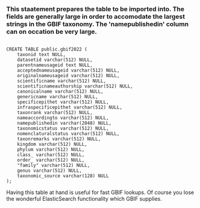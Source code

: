 ### This staatement prepares the table to be imported into. The fields are generally large in order to accomodate the largest strings in the GBIF taxonomy. The 'namepublishedin' column can on occation be very large.

```

CREATE TABLE public.gbif2022 (
	taxonid text NULL,
	datasetid varchar(512) NULL,
	parentnameusageid text NULL,
	acceptednameusageid varchar(512) NULL,
	originalnameusageid varchar(512) NULL,
	scientificname varchar(512) NULL,
	scientificnameauthorship varchar(512) NULL,
	canonicalname varchar(512) NULL,
	genericname varchar(512) NULL,
	specificepithet varchar(512) NULL,
	infraspecificepithet varchar(512) NULL,
	taxonrank varchar(512) NULL,
	nameaccordingto varchar(512) NULL,
	namepublishedin varchar(2048) NULL,
	taxonomicstatus varchar(512) NULL,
	nomenclaturalstatus varchar(512) NULL,
	taxonremarks varchar(512) NULL,
	kingdom varchar(512) NULL,
	phylum varchar(512) NULL,
	class_ varchar(512) NULL,
	order_ varchar(512) NULL,
	"family" varchar(512) NULL,
	genus varchar(512) NULL,
	taxonomic_source varchar(128) NULL
);
``` 
Having this table at hand is useful for fast GBIF lookups. Of course you lose the wonderful ElasticSearch functionality which GBIF supplies.

